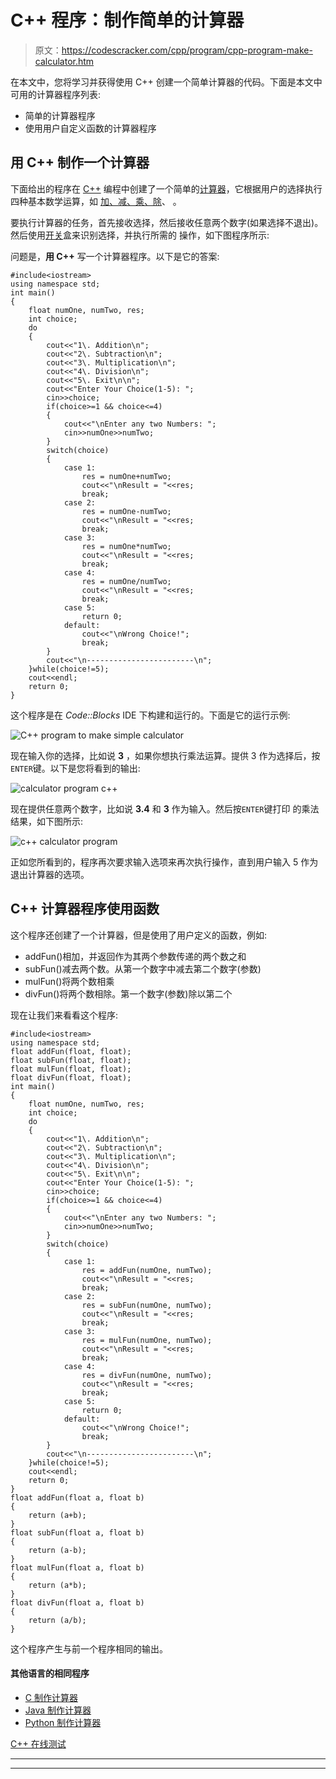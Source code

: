 # C++ 程序：制作简单的计算器

> 原文：<https://codescracker.com/cpp/program/cpp-program-make-calculator.htm>

在本文中，您将学习并获得使用 C++ 创建一个简单计算器的代码。下面是本文中可用的计算器程序列表:

*   简单的计算器程序
*   使用用户自定义函数的计算器程序

## 用 C++ 制作一个计算器

下面给出的程序在 [C++](/cpp/index.htm) 编程中创建了一个简单的[计算器](/calculator/index.htm)，它根据用户的选择执行四种基本数学运算，如 [加、减、乘、除](/cpp/program/addition-subtraction-multiplication-division.htm)、 。

要执行计算器的任务，首先接收选择，然后接收任意两个数字(如果选择不退出)。然后使用[开关](/cpp/cpp-selection-statements.htm)盒来识别选择，并执行所需的 操作，如下图程序所示:

问题是，**用 C++** 写一个计算器程序。以下是它的答案:

```
#include<iostream>
using namespace std;
int main()
{
    float numOne, numTwo, res;
    int choice;
    do
    {
        cout<<"1\. Addition\n";
        cout<<"2\. Subtraction\n";
        cout<<"3\. Multiplication\n";
        cout<<"4\. Division\n";
        cout<<"5\. Exit\n\n";
        cout<<"Enter Your Choice(1-5): ";
        cin>>choice;
        if(choice>=1 && choice<=4)
        {
            cout<<"\nEnter any two Numbers: ";
            cin>>numOne>>numTwo;
        }
        switch(choice)
        {
            case 1:
                res = numOne+numTwo;
                cout<<"\nResult = "<<res;
                break;
            case 2:
                res = numOne-numTwo;
                cout<<"\nResult = "<<res;
                break;
            case 3:
                res = numOne*numTwo;
                cout<<"\nResult = "<<res;
                break;
            case 4:
                res = numOne/numTwo;
                cout<<"\nResult = "<<res;
                break;
            case 5:
                return 0;
            default:
                cout<<"\nWrong Choice!";
                break;
        }
        cout<<"\n------------------------\n";
    }while(choice!=5);
    cout<<endl;
    return 0;
}
```

这个程序是在 *Code::Blocks* IDE 下构建和运行的。下面是它的运行示例:

![C++ program to make simple calculator](img/ebe91170c048f2d6441e3757fb1612ae.png)

现在输入你的选择，比如说 **3** ，如果你想执行乘法运算。提供 3 作为选择后，按 `ENTER`键。以下是您将看到的输出:

![calculator program c++](img/e799d388b07242ec23f85292e7f1db05.png)

现在提供任意两个数字，比如说 **3.4** 和 **3** 作为输入。然后按`ENTER`键打印 的乘法结果，如下图所示:

![c++ calculator program](img/5acf457c66a40278a249db38a91acbd4.png)

正如您所看到的，程序再次要求输入选项来再次执行操作，直到用户输入 5 作为退出计算器的选项。

## C++ 计算器程序使用函数

这个程序还创建了一个计算器，但是使用了用户定义的函数，例如:

*   addFun()相加，并返回作为其两个参数传递的两个数之和
*   subFun()减去两个数。从第一个数字中减去第二个数字(参数)
*   mulFun()将两个数相乘
*   divFun()将两个数相除。第一个数字(参数)除以第二个

现在让我们来看看这个程序:

```
#include<iostream>
using namespace std;
float addFun(float, float);
float subFun(float, float);
float mulFun(float, float);
float divFun(float, float);
int main()
{
    float numOne, numTwo, res;
    int choice;
    do
    {
        cout<<"1\. Addition\n";
        cout<<"2\. Subtraction\n";
        cout<<"3\. Multiplication\n";
        cout<<"4\. Division\n";
        cout<<"5\. Exit\n\n";
        cout<<"Enter Your Choice(1-5): ";
        cin>>choice;
        if(choice>=1 && choice<=4)
        {
            cout<<"\nEnter any two Numbers: ";
            cin>>numOne>>numTwo;
        }
        switch(choice)
        {
            case 1:
                res = addFun(numOne, numTwo);
                cout<<"\nResult = "<<res;
                break;
            case 2:
                res = subFun(numOne, numTwo);
                cout<<"\nResult = "<<res;
                break;
            case 3:
                res = mulFun(numOne, numTwo);
                cout<<"\nResult = "<<res;
                break;
            case 4:
                res = divFun(numOne, numTwo);
                cout<<"\nResult = "<<res;
                break;
            case 5:
                return 0;
            default:
                cout<<"\nWrong Choice!";
                break;
        }
        cout<<"\n------------------------\n";
    }while(choice!=5);
    cout<<endl;
    return 0;
}
float addFun(float a, float b)
{
    return (a+b);
}
float subFun(float a, float b)
{
    return (a-b);
}
float mulFun(float a, float b)
{
    return (a*b);
}
float divFun(float a, float b)
{
    return (a/b);
}
```

这个程序产生与前一个程序相同的输出。

#### 其他语言的相同程序

*   [C 制作计算器](/c/program/c-program-make-calculator.htm)
*   [Java 制作计算器](/java/program/java-program-make-calculator.htm)
*   [Python 制作计算器](/python/program/python-program-make-calculator.htm)

[C++ 在线测试](/exam/showtest.php?subid=3)

* * *

* * *
